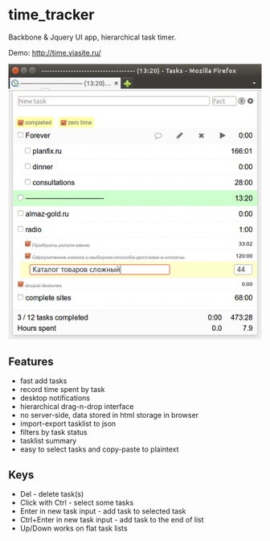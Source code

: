 # time_tracker
Backbone & Jquery UI app, hierarchical task timer.

Demo: http://time.viasite.ru/

![Screenshot](img/screenshot.png?raw=true)

## Features
 - fast add tasks
 - record time spent by task
 - desktop notifications
 - hierarchical drag-n-drop interface
 - no server-side, data stored in html storage in browser
 - import-export tasklist to json
 - filters by task status
 - tasklist summary
 - easy to select tasks and copy-paste to plaintext
 
## Keys
 - Del - delete task(s)
 - Click with Ctrl - select some tasks
 - Enter in new task input - add task to selected task
 - Ctrl+Enter in new task input - add task to the end of list
 - Up/Down works on flat task lists


